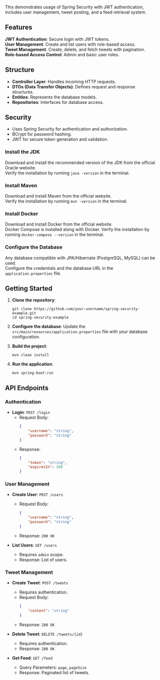 This demonstrates usage of Spring Security with JWT authentication, includes user management, tweet posting, and a feed retrieval system.

## Features

**JWT Authentication**: Secure login with JWT tokens.<br>
**User Management**: Create and list users with role-based access.<br>
**Tweet Management**: Create, delete, and fetch tweets with pagination.<br>
**Role-based Access Control**: Admin and basic user roles.

## Structure

- **Controller Layer**: Handles incoming HTTP requests.<br>
- **DTOs (Data Transfer Objects)**: Defines request and response structures.<br>
- **Entities**: Represents the database models.<br>
- **Repositories**: Interfaces for database access.

## Security

- Uses Spring Security for authentication and authorization.<br>
- BCrypt for password hashing.<br>
- JWT for secure token generation and validation.
  
### Install the JDK
Download and install the recommended version of the JDK from the official Oracle website.<br>
Verify the installation by running `java -version` in the terminal.

### Install Maven
Download and install Maven from the official website.<br>
Verify the installation by running `mvn -version` in the terminal.

### Install Docker
Download and install Docker from the official website.<br>
Docker Compose is installed along with Docker. Verify the installation by running `docker-compose --version` in the terminal.

### Configure the Database
Any database compatible with JPA/Hibernate (PostgreSQL, MySQL) can be used.<br>
Configure the credentials and the database URL in the `application.properties` file.

## Getting Started

1. **Clone the repository**:
    ```
    git clone https://github.com/your-username/spring-security-example.git
    cd spring-security-example
    ```

2. **Configure the database**:
    Update the `src/main/resources/application.properties` file with your database configuration.

3. **Build the project**:
    ```
    mvn clean install
    ```

4. **Run the application**:
    ```
    mvn spring-boot:run
    ```

## API Endpoints

### Authentication

- **Login**: `POST /login`
    - Request Body: 
      ```json
      {
          "username": "string",
          "password": "string"
      }
      ```
    - Response: 
      ```json
      {
          "token": "string",
          "expiresIn": 300
      }
      ```

### User Management

- **Create User**: `POST /users`
    - Request Body: 
      ```json
      {
          "username": "string",
          "password": "string"
      }
      ```
    - Response: `200 OK`

- **List Users**: `GET /users`
    - Requires `admin` scope.
    - Response: List of users.

### Tweet Management

- **Create Tweet**: `POST /tweets`
    - Requires authentication.
    - Request Body: 
      ```json
      {
          "content": "string"
      }
      ```
    - Response: `200 OK`

- **Delete Tweet**: `DELETE /tweets/{id}`
    - Requires authentication.
    - Response: `200 OK`

- **Get Feed**: `GET /feed`
    - Query Parameters: `page`, `pageSize`
    - Response: Paginated list of tweets.
